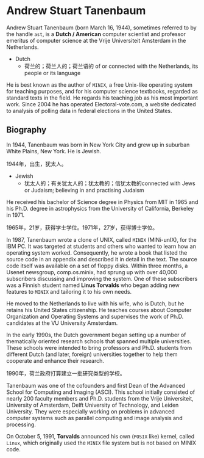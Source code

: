 # Andrew Stuart Tanenbaum

Andrew Stuart Tanenbaum (born March 16, 1944), sometimes referred to by the handle `ast`, is a **Dutch / American** computer scientist and professor emeritus of computer science at the Vrije Universiteit Amsterdam in the Netherlands.

- Dutch
  - 荷兰的；荷兰人的；荷兰语的 of or connected with the Netherlands, its people or its language

He is best known as the author of `MINIX`, a free Unix-like operating system for teaching purposes, and for his computer science textbooks, regarded as standard texts in the field. He regards his teaching job as his most important work. Since 2004 he has operated Electoral-vote.com, a website dedicated to analysis of polling data in federal elections in the United States.

## Biography

In 1944, Tanenbaum was born in New York City and grew up in suburban White Plains, New York. He is Jewish.

1944年，出生，犹太人。

- Jewish
  - 犹太人的；有关犹太人的；犹太教的；信犹太教的connected with Jews or Judaism; believing in and practising Judaism

He received his bachelor of Science degree in Physics from MIT in 1965 and his Ph.D. degree in astrophysics from the University of California, Berkeley in 1971.

1965年，21岁，获得学士学位。1971年，27岁，获得博士学位。

In 1987, Tanenbaum wrote a clone of UNIX, called `MINIX` (MINi-unIX), for the IBM PC. It was targeted at students and others who wanted to learn how an operating system worked. Consequently, he wrote a book that listed the source code in an appendix and described it in detail in the text. The source code itself was available on a set of floppy disks. Within three months, a Usenet newsgroup, comp.os.minix, had sprung up with over 40,000 subscribers discussing and improving the system. One of these subscribers was a Finnish student named **Linus Torvalds** who began adding new features to `MINIX` and tailoring it to his own needs.


He moved to the Netherlands to live with his wife, who is Dutch, but he retains his United States citizenship. He teaches courses about Computer Organization and Operating Systems and supervises the work of Ph.D. candidates at the VU University Amsterdam.

In the early 1990s, the Dutch government began setting up a number of thematically oriented research schools that spanned multiple universities. These schools were intended to bring professors and Ph.D. students from different Dutch (and later, foreign) universities together to help them cooperate and enhance their research.

1990年，荷兰政府打算建立一批研究类型的学校。

Tanenbaum was one of the cofounders and first Dean of the Advanced School for Computing and Imaging (ASCI). This school initially consisted of nearly 200 faculty members and Ph.D. students from the Vrije Universiteit, University of Amsterdam, Delft University of Technology, and Leiden University. They were especially working on problems in advanced computer systems such as parallel computing and image analysis and processing.

On October 5, 1991, **Torvalds** announced his own (`POSIX` like) kernel, called `Linux`, which originally used the `MINIX` file system but is not based on MINIX code.
